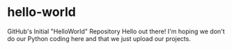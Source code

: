 # hello-world
GitHub's Initial "HelloWorld" Repository
Hello out there! I'm hoping we don't do our Python coding here and that we just upload our projects.  
